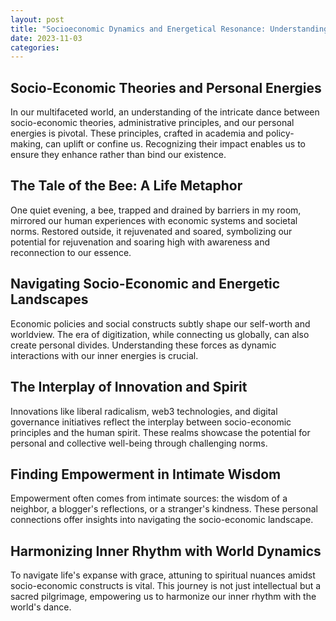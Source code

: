 ```yaml
---
layout: post
title: "Socioeconomic Dynamics and Energetical Resonance: Understanding and Navigating Our Individual Journey"
date: 2023-11-03
categories:
---
```


## Socio-Economic Theories and Personal Energies

In our multifaceted world, an understanding of the intricate dance between socio-economic theories, administrative principles, and our personal energies is pivotal. These principles, crafted in academia and policy-making, can uplift or confine us. Recognizing their impact enables us to ensure they enhance rather than bind our existence.

## The Tale of the Bee: A Life Metaphor

One quiet evening, a bee, trapped and drained by barriers in my room, mirrored our human experiences with economic systems and societal norms. Restored outside, it rejuvenated and soared, symbolizing our potential for rejuvenation and soaring high with awareness and reconnection to our essence.

## Navigating Socio-Economic and Energetic Landscapes

Economic policies and social constructs subtly shape our self-worth and worldview. The era of digitization, while connecting us globally, can also create personal divides. Understanding these forces as dynamic interactions with our inner energies is crucial.

## The Interplay of Innovation and Spirit

Innovations like liberal radicalism, web3 technologies, and digital governance initiatives reflect the interplay between socio-economic principles and the human spirit. These realms showcase the potential for personal and collective well-being through challenging norms.

## Finding Empowerment in Intimate Wisdom

Empowerment often comes from intimate sources: the wisdom of a neighbor, a blogger's reflections, or a stranger's kindness. These personal connections offer insights into navigating the socio-economic landscape.

## Harmonizing Inner Rhythm with World Dynamics

To navigate life's expanse with grace, attuning to spiritual nuances amidst socio-economic constructs is vital. This journey is not just intellectual but a sacred pilgrimage, empowering us to harmonize our inner rhythm with the world's dance.
